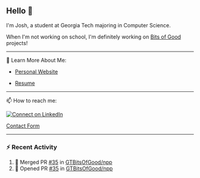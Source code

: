 ## Hello 👋

I'm Josh, a student at Georgia Tech majoring in Computer Science.

When I'm not working on school, I'm definitely working on [Bits of Good](https://bitsofgood.org) projects!

---

📖 Learn More About Me:

* [Personal Website](https://mcfarl.in)

* [Resume](https://www.dropbox.com/s/xak4fdv0h2ghhhy/JoshuaMcFarlin_Resume.pdf?dl=0)

---

📫 How to reach me:

[![Connect on LinkedIn](https://img.shields.io/badge/--linkedin?label=LinkedIn&logo=LinkedIn&style=social)](https://www.linkedin.com/in/joshmcfarlin)

[Contact Form](https://mcfarl.in/contact)

---

### :zap: Recent Activity

<!--START_SECTION:activity-->
1. 🎉 Merged PR [#35](https://github.com/GTBitsOfGood/npp/pull/35) in [GTBitsOfGood/npp](https://github.com/GTBitsOfGood/npp)
2. 💪 Opened PR [#35](https://github.com/GTBitsOfGood/npp/pull/35) in [GTBitsOfGood/npp](https://github.com/GTBitsOfGood/npp)
<!--END_SECTION:activity-->

